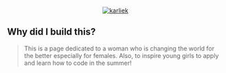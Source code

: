 
 <p align="center">
   <a href="https://codepen.io/balderasdiana/pen/mozWaV">
     <img alt="karliek" title="karliek" src="https://www.wellandgood.com/wp-content/uploads/2017/11/karlie-kloss-vs-show.jpg">
   </a>
 </p>

 ## Why did I build this?
 > This is a page dedicated to a woman who is changing the world for the better especially for females. Also,
   to inspire young girls to apply and learn how to code in the summer!
